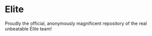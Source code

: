 # Elite
Proudly the official, anonymously magnificent repository of the real unbeatable Élite team!
